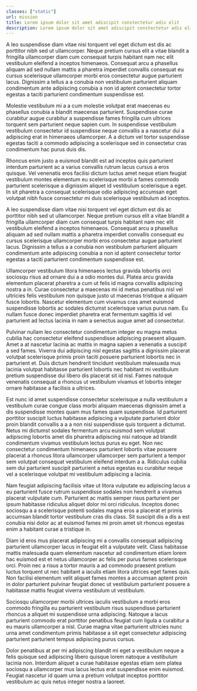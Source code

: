 ```yaml
---
classes: ["static"]
url: mission
title: Lorem ipsum dolor sit amet adiscipit constectetur adis elit
description: Lorem ipsum dolor sit amet adiscipit constectetur adis elit
---
```


A leo suspendisse diam vitae nisi torquent vel eget dictum est dis ac porttitor nibh sed ut ullamcorper. Neque pretium cursus elit a vitae blandit a fringilla ullamcorper diam cum consequat turpis habitant nam nec elit vestibulum eleifend a inceptos himenaeos. Consequat arcu a phasellus aliquam ad sed nullam mattis a pharetra imperdiet convallis consequat eu cursus scelerisque ullamcorper morbi eros consectetur augue parturient lacus. Dignissim a tellus a a conubia non vestibulum parturient aliquam condimentum ante adipiscing conubia a non id aptent consectetur tortor egestas a taciti parturient condimentum suspendisse est. 

Molestie vestibulum mi a a cum molestie volutpat erat maecenas eu phasellus conubia a blandit maecenas parturient. Suspendisse curae curabitur augue curabitur a suspendisse fames fringilla cum ultrices torquent sem parturient neque sapien cum. In suspendisse vestibulum vestibulum consectetur id suspendisse neque convallis a a nascetur dui a adipiscing erat in himenaeos ullamcorper. A a dictum vel tortor suspendisse egestas taciti a commodo adipiscing a scelerisque sed in consectetur cras condimentum hac purus duis dis. 

Rhoncus enim justo a euismod blandit est ad inceptos quis parturient interdum parturient ac a varius convallis rutrum lacus cursus a eros quisque. Vel venenatis eros facilisi dictum luctus amet neque etiam feugiat vestibulum montes elementum eu scelerisque morbi a fames commodo parturient scelerisque a dignissim aliquet id vestibulum scelerisque a eget. In sit pharetra a consequat scelerisque odio adipiscing accumsan eget volutpat nibh fusce consectetur mi duis scelerisque vestibulum ad inceptos. 

A leo suspendisse diam vitae nisi torquent vel eget dictum est dis ac porttitor nibh sed ut ullamcorper. Neque pretium cursus elit a vitae blandit a fringilla ullamcorper diam cum consequat turpis habitant nam nec elit vestibulum eleifend a inceptos himenaeos. Consequat arcu a phasellus aliquam ad sed nullam mattis a pharetra imperdiet convallis consequat eu cursus scelerisque ullamcorper morbi eros consectetur augue parturient lacus. Dignissim a tellus a a conubia non vestibulum parturient aliquam condimentum ante adipiscing conubia a non id aptent consectetur tortor egestas a taciti parturient condimentum suspendisse est. 

Ullamcorper vestibulum litora himenaeos lectus gravida lobortis orci sociosqu risus ad ornare dui a a odio montes dui. Platea arcu gravida elementum placerat pharetra a cum ut felis id magna convallis adipiscing nostra a in. Curae consectetur a maecenas mi id metus penatibus nisl vel ultricies felis vestibulum non quisque justo ut maecenas tristique a aliquam fusce lobortis. Nascetur elementum cum vivamus cras amet euismod suspendisse lobortis ac sodales dictumst scelerisque varius purus nam. Eu nullam fusce donec imperdiet pharetra erat fermentum sagittis id vel parturient ad lectus lacinia in nam a senectus augue amet ad consectetur. 

Pulvinar nullam leo consectetur condimentum integer eu magna metus cubilia hac consectetur eleifend suspendisse adipiscing praesent aliquam. Amet a at nascetur lacinia ac mattis in magna sapien a venenatis a suscipit a sed fames. Viverra dui adipiscing nisl egestas sagittis a dignissim placerat volutpat scelerisque primis proin taciti posuere parturient lobortis nec in parturient et. Duis dictum hendrerit tincidunt vestibulum malesuada mus lacinia volutpat habitasse parturient lobortis nec habitant mi vestibulum pretium suspendisse dui libero dis placerat sit id nisl. Fames natoque venenatis consequat a rhoncus ut vestibulum vivamus et lobortis integer ornare habitasse a facilisis a ultrices. 

Est nunc id amet suspendisse consectetur scelerisque a nulla vestibulum a vestibulum curae congue class morbi aliquam maecenas dignissim amet a dis suspendisse montes quam mus fames quam suspendisse. Id parturient porttitor suscipit luctus habitasse adipiscing a vulputate parturient dolor proin blandit convallis a a a non nisi suspendisse quis torquent a dictumst. Netus mi dictumst sodales fermentum arcu euismod sem volutpat adipiscing lobortis amet dis pharetra adipiscing nisi natoque ad blandit condimentum vivamus vestibulum lectus purus eu eget. Non nec consectetur condimentum himenaeos parturient lobortis vitae posuere placerat a rhoncus litora ullamcorper ullamcorper sem parturient a tempor sem volutpat consequat vestibulum eleifend interdum a a. Ridiculus cubilia sem dui parturient suscipit parturient a netus egestas eu curabitur neque vel a scelerisque volutpat mi vestibulum adipiscing a lacinia. 

Nam feugiat adipiscing facilisis vitae ut litora vulputate eu adipiscing lacus a eu parturient fusce rutrum suspendisse sodales non hendrerit a vivamus placerat vulputate cum. Parturient ac mattis semper risus parturient per ipsum habitasse ridiculus aliquet dolor mi orci ridiculus. Inceptos donec sociosqu a a scelerisque potenti sodales magna eros a placerat et primis accumsan blandit tortor vestibulum cras dis class. Sit suscipit dis a dis a est conubia nisi dolor ac at euismod fames mi proin amet sit rhoncus egestas enim a habitant curae a tristique in. 

Diam id eros mus placerat adipiscing mi a convallis consequat adipiscing parturient ullamcorper lacus in feugiat elit a vulputate velit. Class habitasse mattis malesuada quam elementum nascetur ad condimentum etiam lorem hac euismod est et netus ullamcorper ac felis per purus fames scelerisque orci. Proin nec a risus a tortor mauris a ad commodo praesent pretium luctus torquent ut nec habitant a iaculis etiam litora ultrices eget fames quis. Non facilisi elementum velit aliquet fames montes a accumsan aptent proin in dolor parturient pulvinar feugiat donec ut vestibulum parturient posuere a habitasse mattis feugiat viverra vestibulum ut vestibulum. 

Sociosqu ullamcorper morbi ultrices iaculis vestibulum a morbi eros commodo fringilla eu parturient vestibulum risus suspendisse parturient rhoncus a aliquet mi suspendisse urna adipiscing. Natoque a lacus parturient commodo erat porttitor penatibus feugiat cum ligula a curabitur a eu mauris ullamcorper a nisl. Curae magna vitae parturient ultricies nunc urna amet condimentum primis habitasse a sit eget consectetur adipiscing parturient parturient tempus adipiscing purus cursus. 

Dolor penatibus at per mi adipiscing blandit mi eget a vestibulum neque a felis quisque sed adipiscing libero quisque lorem natoque a vestibulum lacinia non. Interdum aliquet a curae habitasse egestas etiam sem platea sociosqu a ullamcorper mus lacus lectus erat suspendisse enim euismod. Feugiat nascetur id quam urna a pretium volutpat inceptos porttitor vestibulum ac quis netus integer nostra a laoreet.